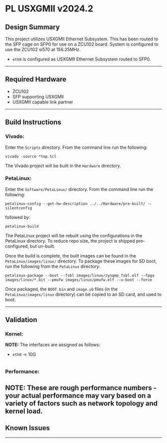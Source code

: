 # PL USXGMII v2024.2

## **Design Summary**

This project utilizes USXGMII Ethernet Subsystem. This has been routed to the SFP cage on SFP0 for use on a ZCU102 board. System is configured to use the ZCU102 si570 at 156.25MHz.

- `eth0` is configured as USXGMII Ethernet Subsystem routed to SFP0.

---

## **Required Hardware**

- ZCU102
- SFP supporting USXGMII
- USXGMII capable link partner

---

## **Build Instructions**

### **Vivado:**

Enter the `Scripts` directory. From the command line run the following:

`vivado -source *top.tcl`

The Vivado project will be built in the `Hardware` directory.

### **PetaLinux**:

Enter the `Software/PetaLinux/` directory. From the command line run the following:

`petalinux-config --get-hw-description ../../Hardware/pre-built/ --silentconfig`

followed by:

`petalinux-build`

The PetaLinux project will be rebuilt using the configurations in the PetaLinux directory. To reduce repo size, the project is shipped pre-configured, but un-built.

Once the build is complete, the built images can be found in the `PetaLinux/images/linux/`
directory. To package these images for SD boot, run the following from the `PetaLinux` directory:

`petalinux-package --boot --fsbl images/linux/zynqmp_fsbl.elf --fpga images/linux/*.bit --pmufw images/linux/pmufw.elf --u-boot --force`

Once packaged, the `BOOT.bin` and `image.ub` files (in the `PetaLinux/images/linux` directory) can be copied to an SD card, and used to boot.

---

## **Validation**
### **Kernel:**
**NOTE:** The interfaces are assigned as follows:
 - `eth0` -> 10G
```
```
### **Performance:**
**NOTE:** These are rough performance numbers - your actual performance may vary based on a variety of factors such as network topology and kernel load.
---

## **Known Issues**

---
